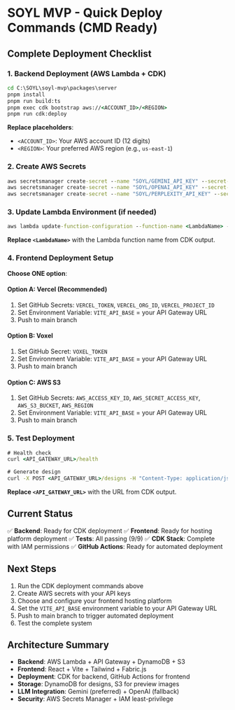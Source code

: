 # SOYL MVP - Quick Deploy Commands (CMD Ready)

## Complete Deployment Checklist

### 1. Backend Deployment (AWS Lambda + CDK)

```cmd
cd C:\SOYL\soyl-mvp\packages\server
pnpm install
pnpm run build:ts
pnpm exec cdk bootstrap aws://<ACCOUNT_ID>/<REGION>
pnpm run cdk:deploy
```

**Replace placeholders**:
- `<ACCOUNT_ID>`: Your AWS account ID (12 digits)
- `<REGION>`: Your preferred AWS region (e.g., `us-east-1`)

### 2. Create AWS Secrets

```cmd
aws secretsmanager create-secret --name "SOYL/GEMINI_API_KEY" --secret-string "<YOUR_GEMINI_KEY>"
aws secretsmanager create-secret --name "SOYL/OPENAI_API_KEY" --secret-string "<YOUR_OPENAI_KEY>"
aws secretsmanager create-secret --name "SOYL/PERPLEXITY_API_KEY" --secret-string "<YOUR_PERPLEXITY_KEY>"
```

### 3. Update Lambda Environment (if needed)

```cmd
aws lambda update-function-configuration --function-name <LambdaName> --environment Variables="{DDB_TABLE=SOYL-Designs,S3_BUCKET=soyl-assets}"
```

**Replace `<LambdaName>`** with the Lambda function name from CDK output.

### 4. Frontend Deployment Setup

**Choose ONE option**:

#### Option A: Vercel (Recommended)
1. Set GitHub Secrets: `VERCEL_TOKEN`, `VERCEL_ORG_ID`, `VERCEL_PROJECT_ID`
2. Set Environment Variable: `VITE_API_BASE` = your API Gateway URL
3. Push to main branch

#### Option B: Voxel
1. Set GitHub Secret: `VOXEL_TOKEN`
2. Set Environment Variable: `VITE_API_BASE` = your API Gateway URL
3. Push to main branch

#### Option C: AWS S3
1. Set GitHub Secrets: `AWS_ACCESS_KEY_ID`, `AWS_SECRET_ACCESS_KEY`, `AWS_S3_BUCKET`, `AWS_REGION`
2. Set Environment Variable: `VITE_API_BASE` = your API Gateway URL
3. Push to main branch

### 5. Test Deployment

```cmd
# Health check
curl <API_GATEWAY_URL>/health

# Generate design
curl -X POST <API_GATEWAY_URL>/designs -H "Content-Type: application/json" -d "{\"brief\":\"Create a vintage travel poster\"}"
```

**Replace `<API_GATEWAY_URL>`** with the URL from CDK output.

## Current Status

✅ **Backend**: Ready for CDK deployment
✅ **Frontend**: Ready for hosting platform deployment
✅ **Tests**: All passing (9/9)
✅ **CDK Stack**: Complete with IAM permissions
✅ **GitHub Actions**: Ready for automated deployment

## Next Steps

1. Run the CDK deployment commands above
2. Create AWS secrets with your API keys
3. Choose and configure your frontend hosting platform
4. Set the `VITE_API_BASE` environment variable to your API Gateway URL
5. Push to main branch to trigger automated deployment
6. Test the complete system

## Architecture Summary

- **Backend**: AWS Lambda + API Gateway + DynamoDB + S3
- **Frontend**: React + Vite + Tailwind + Fabric.js
- **Deployment**: CDK for backend, GitHub Actions for frontend
- **Storage**: DynamoDB for designs, S3 for preview images
- **LLM Integration**: Gemini (preferred) + OpenAI (fallback)
- **Security**: AWS Secrets Manager + IAM least-privilege
